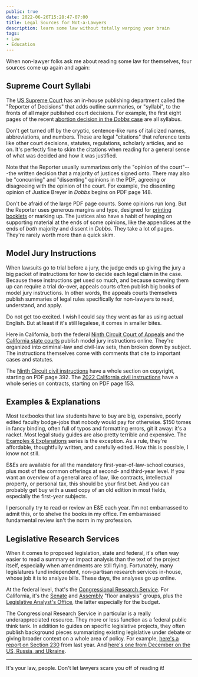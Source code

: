 ```yaml
---
public: true
date: 2022-06-26T15:28:47-07:00
title: Legal Sources for Not-a-Lawyers
description: learn some law without totally warping your brain
tags:
- Law
- Education
---
```


When non-lawyer folks ask me about reading some law for themselves, four sources come up again and again:

## Supreme Court Syllabi

The [US Supreme Court](https://supremecourt.gov) has an in-house publishing department called the "Reporter of Decisions" that adds outline summaries, or "syllabi", to the fronts of all major published court decisions.  For example, the first eight pages of the recent [abortion decision in the _Dobbs_ case](https://www.supremecourt.gov/opinions/21pdf/19-1392_6j37.pdf) are all syllabus.

Don't get turned off by the cryptic, sentence-like runs of italicized names, abbreviations, and numbers.  These are legal "citations" that reference texts like other court decisions, statutes, regulations, scholarly articles, and so on.  It's perfectly fine to skim the citations when reading for a general sense of what was decided and how it was justified.

Note that the Reporter usually summarizes only the "opinion of the court"---the written decision that a majority of justices signed onto.  There may also be "concurring" and "dissenting" opinions in the PDF, agreeing or disagreeing with the opinion of the court.  For example, the dissenting opinion of Justice Breyer in _Dobbs_ begins on PDF page 148.

Don't be afraid of the large PDF page counts.  Some opinions run long.  But the Reporter uses generous margins and type, designed for [printing booklets](https://writing.kemitchell.com/2021/01/06/Printing-Booklets) or marking up.  The justices also have a habit of heaping on supporting material at the ends of some opinions, like the appendices at the ends of _both_ majority and dissent in _Dobbs_.  They take a lot of pages.  They're rarely worth more than a quick skim.

## Model Jury Instructions

When lawsuits go to trial before a jury, the judge ends up giving the jury a big packet of instructions for how to decide each legal claim in the case.  Because these instructions get used so much, and because screwing them up can require a trial do-over, appeals courts often publish big books of model jury instructions.  In other words, the appeals courts themselves publish summaries of legal rules specifically for non-lawyers to read, understand, and apply.

Do not get too excited.  I wish I could say they went as far as using actual English.  But at least if it's still legalese, it comes in smaller bites.

Here in California, both the federal [Ninth Circuit Court of Appeals](https://www.ce9.uscourts.gov/jury-instructions/node/105) and the [California state courts](https://www.courts.ca.gov/partners/juryinstructions.htm) publish model jury instructions online.  They're organized into criminal-law and civil-law sets, then broken down by subject.  The instructions themselves come with comments that cite to important cases and statutes.

The [Ninth Circuit civil instructions](https://www.ce9.uscourts.gov/jury-instructions/sites/default/files/WPD/Civil_Instructions_2022_3_0.pdf) have a whole section on copyright, starting on PDF page 392. The [2022 California civil instructions](https://www.courts.ca.gov/partners/documents/Judicial_Council_of_California_Civil_Jury_Instructions.pdf) have a whole series on contracts, starting on PDF page 153.

## Examples & Explanations

Most textbooks that law students have to buy are big, expensive, poorly edited faculty bodge-jobs that nobody would pay for otherwise.  $150 tomes in fancy binding, often full of typos and formatting errors, git it away: it's a racket.  Most legal study guides are also pretty terrible and expensive.  The [Examples &amp; Explanations](https://www.aspenpublishing.com/study-aids/examples-explanations) series is the exception.  As a rule, they're affordable, thoughtfully written, and carefully edited.  How this is possible, I know not still.

E&Es are available for all the mandatory first-year-of-law-school courses, plus most of the common offerings at second- and third-year level.  If you want an overview of a general area of law, like contracts, intellectual property, or personal tax, this should be your first bet.  And you can probably get buy with a used copy of an old edition in most fields, especially the first-year subjects.

I personally try to read or review an E&E each year.  I'm not embarrassed to admit this, or to shelve the books in my office.  I'm embarrassed fundamental review isn't the norm in my profession.

## Legislative Research Services

When it comes to proposed legislation, state and federal, it's often way easier to read a summary or impact analysis than the text of the project itself, especially when amendments are still flying.  Fortunately, many legislatures fund independent, non-partisan research services in-house, whose job it is to analyze bills.  These days, the analyses go up online.

At the federal level, that's the [Congressional Research Service](https://www.loc.gov/crsinfo/).  For California, it's the [Senate](https://sfa.senate.ca.gov/whatisthesenateofficeofflooranalysis) and [Assembly](https://clerk.assembly.ca.gov/assembly-floor-analysis) "floor analysis" groups, plus the [Legislative Analyst's Office](https://lao.ca.gov/), the latter especially for the budget.

The Congressional Research Service in particular is a really underappreciated resource.  They more or less function as a federal public think tank.  In addition to guides on specific legislative projects, they often publish background pieces summarizing existing legislative under debate or giving broader context on a whole area of policy.  For example, [here's a report on Section 230](https://crsreports.congress.gov/product/pdf/R/R46751) from last year.  And [here's one from December on the US, Russia, and Ukraine](https://crsreports.congress.gov/product/pdf/R/R45008).

---

It's your law, people.  Don't let lawyers scare you off of reading it!
